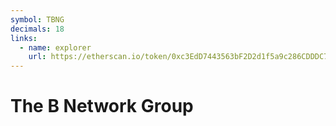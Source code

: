```yaml
---
symbol: TBNG
decimals: 18
links:
  - name: explorer
    url: https://etherscan.io/token/0xc3EdD7443563bF2D2d1f5a9c286CDDDC70e41587
---
```


# The B Network Group
